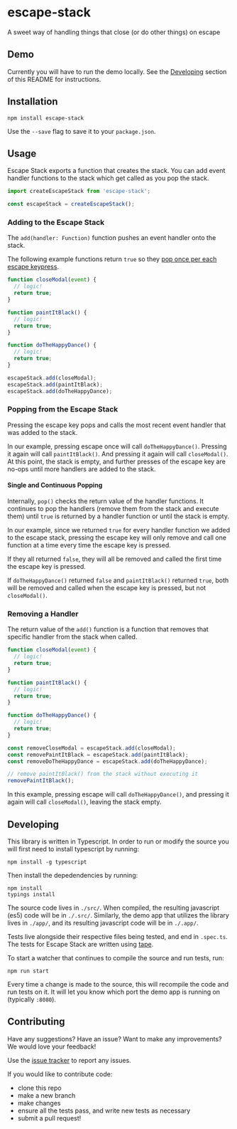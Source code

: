 # escape-stack

A sweet way of handling things that close (or do other things) on escape

## Demo
Currently you will have to run the demo locally. See the [Developing](#developing) section of this README for instructions.

## Installation

```
npm install escape-stack
```

Use the `--save` flag to save it to your `package.json`.

## Usage

Escape Stack exports a function that creates the stack. You can add event handler functions to the stack which get called as you pop the stack.

```typescript
import createEscapeStack from 'escape-stack';

const escapeStack = createEscapeStack();
```

### Adding to the Escape Stack
The `add(handler: Function)` function pushes an event handler onto the stack.

The following example functions return `true` so they [pop once per each escape keypress](#single-and-continuous-popping).

```typescript
function closeModal(event) {
  // logic!
  return true;
}

function paintItBlack() {
  // logic!
  return true;
}

function doTheHappyDance() {
  // logic!
  return true;
}

escapeStack.add(closeModal);
escapeStack.add(paintItBlack);
escapeStack.add(doTheHappyDance);
```

### Popping from the Escape Stack
Pressing the escape key pops and calls the most recent event handler that was added to the stack.

In our example, pressing escape once will call `doTheHappyDance()`. Pressing it again will call `paintItBlack()`. And pressing it again will call `closeModal()`. At this point, the stack is empty, and further presses of the escape key are no-ops until more handlers are added to the stack.

#### Single and Continuous Popping
Internally, `pop()` checks the return value of the handler functions. It continues to pop the handlers (remove them from the stack and execute them) until `true` is returned by a handler function or until the stack is empty.

In our example, since we returned `true` for every handler function we added to the escape stack, pressing the escape key will only remove and call one function at a time every time the escape key is pressed.

If they all returned `false`, they will all be removed and called the first time the escape key is pressed.

If `doTheHappyDance()` returned `false` and `paintItBlack()` returned `true`, both will be removed and called when the escape key is pressed, but not `closeModal()`.

### Removing a Handler
The return value of the `add()` function is a function that removes that specific handler from the stack when called.

```typescript
function closeModal(event) {
  // logic!
  return true;
}

function paintItBlack() {
  // logic!
  return true;
}

function doTheHappyDance() {
  // logic!
  return true;
}

const removeCloseModal = escapeStack.add(closeModal);
const removePaintItBlack = escapeStack.add(paintItBlack);
const removeDoTheHappyDance = escapeStack.add(doTheHappyDance);

// remove paintItBlack() from the stack without executing it
removePaintItBlack();
```

In this example, pressing escape will call `doTheHappyDance()`, and pressing it again will call `closeModal()`, leaving the stack empty.

## Developing
This library is written in Typescript. In order to run or modify the source you will first need to install typescript by running:

```
npm install -g typescript
```

Then install the depedendencies by running:

```
npm install
typings install
```

The source code lives in `./src/`. When compiled, the resulting javascript (es5) code will be in `./.src/`. Similarly, the demo app that utilizes the library lives in `./app/`, and its resulting javascript code will be in `./.app/`.

Tests live alongside their respective files being tested, and end in `.spec.ts`. The tests for Escape Stack are written using [tape](https://github.com/substack/tape).

To start a watcher that continues to compile the source and run tests, run:

```
npm run start
```

Every time a change is made to the source, this will recompile the code and run tests on it.
It will let you know which port the demo app is running on (typically `:8080`).

## Contributing
Have any suggestions? Have an issue? Want to make any improvements? We would love your feedback!

Use the [issue tracker](http://github.com/relateiq/escape-stack/issues) to report any issues.

If you would like to contribute code:
* clone this repo
* make a new branch
* make changes
* ensure all the tests pass, and write new tests as necessary
* submit a pull request!
